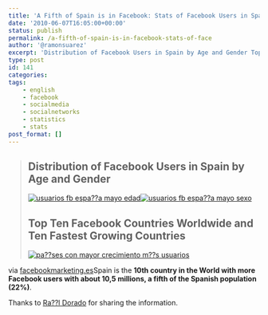 ```yaml
---
title: 'A Fifth of Spain is in Facebook: Stats of Facebook Users in Spain, May 2010'
date: '2010-06-07T16:05:00+00:00'
status: publish
permalink: /a-fifth-of-spain-is-in-facebook-stats-of-face
author: '@ramonsuarez'
excerpt: 'Distribution of Facebook Users in Spain by Age and Gender Top Ten Facebook Countries Worldwide and Ten Fastest Growing Countries via facebookmarketing.es Spain is the 10th country in the World with more Facebook users with about 10,5 millions, a f...'
type: post
id: 141
categories:
tags:
    - english
    - facebook
    - socialmedia
    - socialnetworks
    - statistics
    - stats
post_format: []
---
```

> ## Distribution of Facebook Users in Spain by Age and Gender
> 
> [![](http://www.facebookmarketing.es/wp-content/uploads/2010/06/usuarios-fb-espa%C3%B1a-mayo-edad-660x392.jpg "usuarios fb espa??a mayo edad")](http://www.facebookmarketing.es/usuarios-facebook-espana-mayo/usuarios-fb-espana-mayo-edad/)[![](http://www.facebookmarketing.es/wp-content/uploads/2010/06/usuarios-fb-espa%C3%B1a-mayo-sexo.jpg "usuarios fb espa??a mayo sexo")](http://www.facebookmarketing.es/usuarios-facebook-espana-mayo/usuarios-fb-espana-mayo-sexo/)
> 
> ## Top Ten Facebook Countries Worldwide and Ten Fastest Growing Countries
> 
> [![](http://www.facebookmarketing.es/wp-content/uploads/2010/06/pa%C3%ADses-con-mayor-crecimiento-m%C3%A1s-usuarios-659x283.jpg "pa??ses con mayor crecimiento  m??s usuarios")](http://www.facebookmarketing.es/usuarios-facebook-espana-mayo/paises-con-mayor-crecimiento-mas-usuarios/)

via [facebookmarketing.es](http://www.facebookmarketing.es/usuarios-facebook-espana-mayo/)</div>Spain is the **10th country in the World with more Facebook users with about 10,5 millions, a fifth of the Spanish population (22%)**.

Thanks to [Ra??l Dorado](http://twitter.com/raul_sp) for sharing the information.

</div>